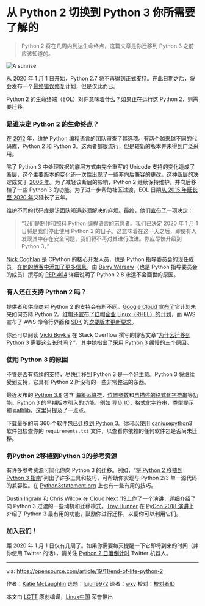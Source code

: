 [#]: collector: (lujun9972)
[#]: translator: (wxy)
[#]: reviewer: ( )
[#]: publisher: ( )
[#]: url: ( )
[#]: subject: (Switching from Python 2 to Python 3: What you need to know)
[#]: via: (https://opensource.com/article/19/11/end-of-life-python-2)
[#]: author: (Katie McLaughlin https://opensource.com/users/glasnt)

从 Python 2 切换到 Python 3 你所需要了解的
======

> Python 2 将在几周内到达生命终点，这篇文章是你迁移到 Python 3 之前应该知道的。

![A sunrise][1]

从 2020 年 1 月 1 日开始，Python 2.7 将不再得到正式支持。在此日期之后，将会发布一个[最终错误修复][2]计划，但是仅此而已。

Python 2 的生命终端（EOL）对你意味着什么？如果正在运行这 Python 2，则需要迁移。

### 是谁决定 Python 2 的生命终点？

在 [2012][3] 年，维护 Python 编程语言的团队审查了其选项。有两个越来越不同的代码库，Python 2 和 Python 3。这两者都很流行，但是较新的版本并未得到广泛采用。

除了 Python 3 中处理数据的底层方式由完全重写的 Unicode 支持的变化造成了断层，这个主要版本的变化还一次性出现了一些非向后兼容的更改。这种断层的决定成文于 [2006 年][4]。为了减轻该断层的影响，Python 2 继续保持维护，并向后移植了一些 Python 3 的功能。为了进一步帮助社区过渡，EOL 日期[从 2015 年延长至 2020 年][5]又延长了五年。

维护不同的代码库是该团队知道必须解决的麻烦。最终，他们[宣布了][6]一项决定：

>“我们是制作和照料 Python 编程语言的志愿者。我们已决定 2020 年 1 月 1 日将是我们停止使用 Python 2 的日子。这意味着在这一天之后，即使有人发现其中存在安全问题，我们将不再对其进行改进。你应尽快升级到 Python 3。”

[Nick Coghlan][7] 是 CPython 的核心开发人员，也是 Python 指导委员会的现任成员，[在他的博客中添加了更多信息][8]。由 [Barry Warsaw][10]（也是 Python 指导委员会的成员）撰写的 [PEP 404][9] 详细说明了 Python 2.8 永远不会面世的原因。

### 有人还在支持 Python 2 吗？

提供者和供应商对 Python 2 的支持会有所不同。[Google Cloud 宣布了][11]它计划未来如何支持 Python 2。红帽还[宣布了红帽企业 Linux（RHEL）的计划][12]，而 AWS 宣布了 AWS 命令行界面和 [SDK][14] 的[次要版本更新要求][13]。

你还可以阅读 [Vicki Boykis][16] 在 Stack Overflow 撰写的博客文章“[为什么迁移到 Python 3 需要这么长时间？][15]”，其中她指出了采用 Python 3 缓慢的三个原因。

### 使用 Python 3 的原因

不管是否有持续的支持，尽快迁移到 Python 3 是一个好主意。Python 3 将继续受到支持，它具有 Python 2 所没有的一些非常整洁的东西。

最近发布的 [Python 3.8][17] 包含 [海象运算符][19]、[位置参数][20]和[自描述的格式化字符串][21]等[功能][18]。Python 3 的早期版本引入的[功能][22]，例如 [异步 IO][23]，[格式化字符串][24]，[类型提示][25] 和 [pathlib][26]，这里只提及了一点点。

下载最多的前 360 个软件包[已迁移到 Python 3][27]。你可以使用 [caniusepython3][28] 软件包检查你的 `requirements.txt` 文件，以查看你依赖的任何软件包是否尚未迁移。

### 将Python 2移植到Python 3的参考资源

有许多参考资源可简化你向 Python 3 的迁移。例如，“[将 Python 2 移植到 Python 3 指南][29]”列出了许多工具和技巧，可帮助你实现与 Python 2/3 单一源代码的兼容性。在 [Python3statement.org][30] 上也有一些有用的技巧。

[Dustin Ingram][31] 和 [Chris Wilcox][32] 在 [Cloud Next '19][33]上作了一个演讲，详细介绍了向 Python 3 过渡的一些动机和迁移模式。[Trey Hunner][34] 在 [PyCon 2018 演讲][35]上介绍了 Python 3 最有用的功能，鼓励你进行迁移，以便你可以利用它们。

### 加入我们！

距 2020 年 1 月 1 日仅有几周了。如果你需要每天提醒一下它即将到来的时间（并你使用 Twitter 的话），请关注 [Python 2 日落倒计时][36] Twitter 机器人。

--------------------------------------------------------------------------------

via: https://opensource.com/article/19/11/end-of-life-python-2

作者：[Katie McLaughlin][a]
选题：[lujun9972][b]
译者：[wxy](https://github.com/wxy)
校对：[校对者ID](https://github.com/校对者ID)

本文由 [LCTT](https://github.com/LCTT/TranslateProject) 原创编译，[Linux中国](https://linux.cn/) 荣誉推出

[a]: https://opensource.com/users/glasnt
[b]: https://github.com/lujun9972
[1]: https://opensource.com/sites/default/files/styles/image-full-size/public/lead-images/govt_a%20new%20dawn.png?itok=b4zU-VAY (A sunrise)
[2]: https://www.python.org/dev/peps/pep-0373/#maintenance-releases
[3]: https://github.com/python/peps/commit/a733bc927acbca16bfa3de486fb2c7d3f767a748
[4]: https://www.python.org/dev/peps/pep-3000/#compatibility-and-transition
[5]: https://github.com/python/peps/commit/f82462002b86feff36215b4230be28967039b0cc
[6]: https://www.python.org/doc/sunset-python-2/
[7]: https://twitter.com/ncoghlan_dev
[8]: http://python-notes.curiousefficiency.org/en/latest/python3/questions_and_answers.html
[9]: https://www.python.org/dev/peps/pep-0404/
[10]: https://twitter.com/pumpichank
[11]: https://cloud.google.com/python/docs/python2-sunset/?utm_source=osdc&utm_medium=blog&utm_campaign=pysunset
[12]: https://access.redhat.com/solutions/4455511
[13]: https://aws.amazon.com/blogs/developer/deprecation-of-python-2-6-and-python-3-3-in-botocore-boto3-and-the-aws-cli/
[14]: https://aws.amazon.com/sdk-for-python/
[15]: https://stackoverflow.blog/2019/11/14/why-is-the-migration-to-python-3-taking-so-long/
[16]: https://twitter.com/vboykis
[17]: https://www.python.org/downloads/
[18]: https://docs.python.org/3.8/whatsnew/3.8.html
[19]: https://docs.python.org/3.8/whatsnew/3.8.html#assignment-expressions
[20]: https://docs.python.org/3.8/whatsnew/3.8.html#positional-only-parameters
[21]: https://docs.python.org/3.8/whatsnew/3.8.html#f-strings-support-for-self-documenting-expressions-and-debugging
[22]: https://docs.python.org/3.8/whatsnew/index.html
[23]: https://docs.python.org/3.8/library/asyncio.html#module-asyncio
[24]: https://docs.python.org/3.7/whatsnew/3.6.html#pep-498-formatted-string-literals
[25]: https://docs.python.org/3.7/whatsnew/3.5.html#pep-484-type-hints
[26]: https://docs.python.org/3.8/library/pathlib.html#module-pathlib
[27]: http://py3readiness.org/
[28]: https://pypi.org/project/caniusepython3/
[29]: https://docs.python.org/3/howto/pyporting.html
[30]: https://python3statement.org/practicalities/
[31]: https://twitter.com/di_codes
[32]: https://twitter.com/chriswilcox47
[33]: https://www.youtube.com/watch?v=Bye7Rms0Vgw&utm_source=osdc&utm_medium=blog&utm_campaign=pysunset
[34]: https://twitter.com/treyhunner
[35]: https://www.youtube.com/watch?v=klaGx9Q_SOA
[36]: https://twitter.com/python2sunset
